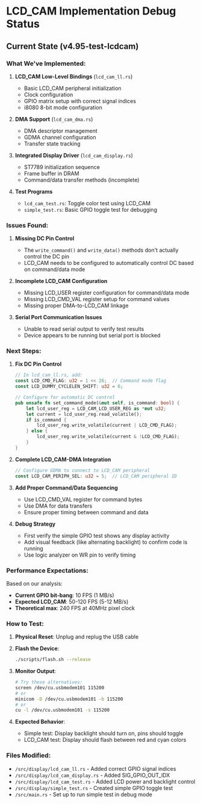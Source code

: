 # LCD_CAM Implementation Debug Status

## Current State (v4.95-test-lcdcam)

### What We've Implemented:

1. **LCD_CAM Low-Level Bindings** (`lcd_cam_ll.rs`)
   - Basic LCD_CAM peripheral initialization
   - Clock configuration
   - GPIO matrix setup with correct signal indices
   - i8080 8-bit mode configuration

2. **DMA Support** (`lcd_cam_dma.rs`)
   - DMA descriptor management
   - GDMA channel configuration
   - Transfer state tracking

3. **Integrated Display Driver** (`lcd_cam_display.rs`)
   - ST7789 initialization sequence
   - Frame buffer in DRAM
   - Command/data transfer methods (incomplete)

4. **Test Programs**
   - `lcd_cam_test.rs`: Toggle color test using LCD_CAM
   - `simple_test.rs`: Basic GPIO toggle test for debugging

### Issues Found:

1. **Missing DC Pin Control**
   - The `write_command()` and `write_data()` methods don't actually control the DC pin
   - LCD_CAM needs to be configured to automatically control DC based on command/data mode

2. **Incomplete LCD_CAM Configuration**
   - Missing LCD_USER register configuration for command/data mode
   - Missing LCD_CMD_VAL register setup for command values
   - Missing proper DMA-to-LCD_CAM linkage

3. **Serial Port Communication Issues**
   - Unable to read serial output to verify test results
   - Device appears to be running but serial port is blocked

### Next Steps:

1. **Fix DC Pin Control**
   ```rust
   // In lcd_cam_ll.rs, add:
   const LCD_CMD_FLAG: u32 = 1 << 26;  // Command mode flag
   const LCD_DUMMY_CYCLELEN_SHIFT: u32 = 6;
   
   // Configure for automatic DC control
   pub unsafe fn set_command_mode(&mut self, is_command: bool) {
       let lcd_user_reg = LCD_CAM_LCD_USER_REG as *mut u32;
       let current = lcd_user_reg.read_volatile();
       if is_command {
           lcd_user_reg.write_volatile(current | LCD_CMD_FLAG);
       } else {
           lcd_user_reg.write_volatile(current & !LCD_CMD_FLAG);
       }
   }
   ```

2. **Complete LCD_CAM-DMA Integration**
   ```rust
   // Configure GDMA to connect to LCD_CAM peripheral
   const LCD_CAM_PERIPH_SEL: u32 = 5;  // LCD_CAM peripheral ID
   ```

3. **Add Proper Command/Data Sequencing**
   - Use LCD_CMD_VAL register for command bytes
   - Use DMA for data transfers
   - Ensure proper timing between command and data

4. **Debug Strategy**
   - First verify the simple GPIO test shows any display activity
   - Add visual feedback (like alternating backlight) to confirm code is running
   - Use logic analyzer on WR pin to verify timing

### Performance Expectations:

Based on our analysis:
- **Current GPIO bit-bang**: 10 FPS (1 MB/s)
- **Expected LCD_CAM**: 50-120 FPS (5-12 MB/s)
- **Theoretical max**: 240 FPS at 40MHz pixel clock

### How to Test:

1. **Physical Reset**: Unplug and replug the USB cable
2. **Flash the Device**: 
   ```bash
   ./scripts/flash.sh --release
   ```
3. **Monitor Output**:
   ```bash
   # Try these alternatives:
   screen /dev/cu.usbmodem101 115200
   # or
   minicom -D /dev/cu.usbmodem101 -b 115200
   # or
   cu -l /dev/cu.usbmodem101 -s 115200
   ```

4. **Expected Behavior**:
   - Simple test: Display backlight should turn on, pins should toggle
   - LCD_CAM test: Display should flash between red and cyan colors

### Files Modified:
- `/src/display/lcd_cam_ll.rs` - Added correct GPIO signal indices
- `/src/display/lcd_cam_display.rs` - Added SIG_GPIO_OUT_IDX
- `/src/display/lcd_cam_test.rs` - Added LCD power and backlight control
- `/src/display/simple_test.rs` - Created simple GPIO toggle test
- `/src/main.rs` - Set up to run simple test in debug mode